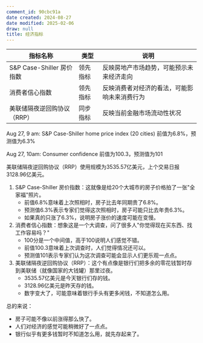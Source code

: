 ```yaml
---
comment_id: 90cbc91a
date created: 2024-08-27
date modified: 2025-02-06
draw: null
title: 经济指标
---
```

| 指标名称                  | 类型   | 说明                     |
| --------------------- | ---- | ---------------------- |
| S&P Case-Shiller 房价指数 | 领先指标 | 反映房地产市场趋势，可能预示未来经济走向   |
| 消费者信心指数               | 领先指标 | 反映消费者对经济的看法，可能影响未来消费行为 |
| 美联储隔夜逆回购协议（RRP）| 同步指标 | 反映当前金融市场流动性状况          |  

Aug 27, 9 am: S&P Case-Shiller home price index (20 cities) 前值为6.8%，预测值为6.3%

Aug 27, 10am: Consumer confidence 前值为100.3，预测值为101

美联储隔夜逆回购协议（RRP）使用规模为3535.57亿美元，上个交易日报3128.96亿美元。

1. S&P Case-Shiller 房价指数：这就像是给20个大城市的房子价格拍了一张"全家福"照片。
    - 前值6.8%意味着上次照相时，房子比去年同期贵了6.8%。
    - 预测值6.3%表示专家们觉得这次照相时，房子可能只比去年贵6.3%。
    - 如果真的只涨了6.3%，说明房子涨价的速度可能在变慢。
2. 消费者信心指数：想象这是一个大调查，问了很多人"你觉得现在买东西、找工作容易吗？"
    - 100分是一个中间值，高于100说明人们感觉不错。
    - 前值100.3意味着上次调查时，人们觉得情况还可以。
    - 预测值101表示专家们认为这次调查可能会显示人们更乐观一点点。
3. 美联储隔夜逆回购协议（RRP）：这个有点像是银行们把多余的零花钱暂时存到美联储（就像国家的大钱罐）那里过夜。
    - 3535.57亿美元是今天银行们存的钱。
    - 3128.96亿美元是昨天存的钱。
    - 数字变大了，可能意味着银行手头有更多闲钱，不知道怎么用。

总的来说：

- 房子可能不像以前涨得那么快了。
- 人们对经济的感觉可能稍微好了一点点。
- 银行似乎有更多钱暂时不知道怎么用，就先存起来了。
